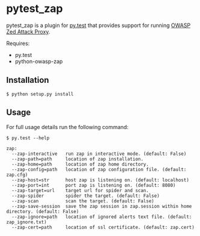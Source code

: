 pytest_zap
==========

pytest_zap is a plugin for [py.test](http://pytest.org/) that provides support for running [OWASP Zed Attack Proxy](http://owasp.com/index.php/OWASP_Zed_Attack_Proxy_Project).

Requires:

  * py.test
  * python-owasp-zap

Installation
------------

    $ python setup.py install

Usage
-----

For full usage details run the following command:

    $ py.test --help

    zap:
      --zap-interactive   run zap in interactive mode. (default: False)
      --zap-path=path     location of zap installation.
      --zap-home=path     location of zap home directory.
      --zap-config=path   location of zap configuration file. (default: zap.cfg)
      --zap-host=str      host zap is listening on. (default: localhost)
      --zap-port=int      port zap is listening on. (default: 8080)
      --zap-target=url    target url for spider and scan.
      --zap-spider        spider the target. (default: False)
      --zap-scan          scan the target. (default: False)
      --zap-save-session  save the zap session in zap.session within home directory. (default: False)
      --zap-ignore=path   location of ignored alerts text file. (default: zap_ignore.txt)
      --zap-cert=path     location of ssl certificate. (default: zap.cert)
